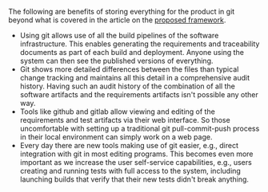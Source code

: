 The following are benefits of storing everything for the product in git beyond what is covered in the article on the [proposed framework](../why-use-cases-for-agile.md).

- Using git allows use of all the build pipelines of the software infrastructure. This enables generating the requirements and traceability documents as part of each build and deployment. Anyone using the system can then see the published versions of everything. 
- Git shows more detailed differences between the files than typical change tracking and maintains all this detail in a comprehensive audit history. Having such an audit history of the combination of all the software artifacts and the requirements artifacts isn't possible any other way. 
- Tools like github and gitlab allow viewing and editing of the requirements and test artifacts via their web interface. So those uncomfortable with setting up a traditional git pull-commit-push process in their local environment can simply work on a web page.
- Every day there are new tools making use of git easier, e.g., direct integration with git in most editing programs. This becomes even more important as we increase the user self-service capabilities, e.g., users creating and running tests with full access to the system, including launching builds that verify that their new tests didn't break anything.  